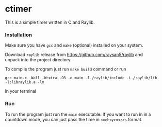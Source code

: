 # ctimer

This is a simple timer written in C and Raylib.

### Installation
Make sure you have `gcc` and `make` (optional) installed on your system.

Download `raylib` release from https://github.com/raysan5/raylib and unpack into the project directory.

To compile the program just run `make build` command or run 

`gcc main.c -Wall -Wextra -O3 -o main -I./raylib/include -L./raylib/lib -l:libraylib.a -lm`

in your terminal

### Run
To run the program just run the `main` executable. If you want to run in in a countdown mode, you can just pass the time in `<x>h<y>m<z>s` format.
